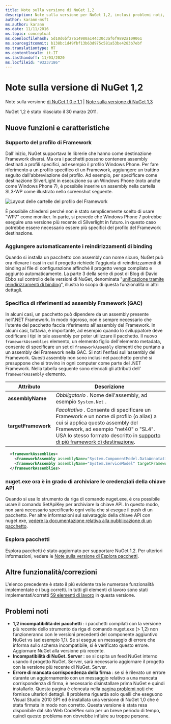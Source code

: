 ```yaml
---
title: Note sulla versione di NuGet 1,2
description: Note sulla versione per NuGet 1,2, inclusi problemi noti, correzioni di bug, funzionalità aggiunte e DCR.
author: karann-msft
ms.author: karann
ms.date: 11/11/2016
ms.topic: conceptual
ms.openlocfilehash: 5d10d6bf27614980a144c30c3af6f9892a109061
ms.sourcegitcommit: b138bc1d49fbf13b63d975c581a53be4283b7ebf
ms.translationtype: MT
ms.contentlocale: it-IT
ms.lasthandoff: 11/03/2020
ms.locfileid: "93237186"
---
```

# <a name="nuget-12-release-notes"></a>Note sulla versione di NuGet 1,2

Note sulla versione [di NuGet 1,0 e 1,1](../release-notes/nuget-1.1.md)  |  [Note sulla versione di NuGet 1,3](../release-notes/nuget-1.3.md)

NuGet 1,2 è stato rilasciato il 30 marzo 2011.

## <a name="new-features"></a>Nuove funzioni e caratteristiche

### <a name="framework-profile-support"></a>Supporto del profilo di Framework

Dall'inizio, NuGet supportava le librerie che hanno come destinazione Framework diversi. Ma ora i pacchetti possono contenere assembly destinati a profili specifici, ad esempio il profilo Windows Phone. Per fare riferimento a un profilo specifico di un Framework, aggiungere un trattino seguito dall'abbreviazione del profilo. Ad esempio, per specificare come destinazione SilverLight in esecuzione su un Windows Phone (noto anche come Windows Phone 7), è possibile inserire un assembly nella cartella SL3-WP come illustrato nello screenshot seguente.

![Layout delle cartelle del profilo del Framework](./media/framework-profile-support.png)

È possibile chiedersi perché non è stato semplicemente scelto di usare "WP7" come moniker. In parte, si prevede che Windows Phone 7 potrebbe eseguire una versione più recente di Silverlight in futuro. in questo caso potrebbe essere necessario essere più specifici del profilo del Framework destinazione.

### <a name="automatically-add-binding-redirects"></a>Aggiungere automaticamente i reindirizzamenti di binding

Quando si installa un pacchetto con assembly con nome sicuro, NuGet può ora rilevare i casi in cui il progetto richiede l'aggiunta di reindirizzamenti di binding al file di configurazione affinché il progetto venga compilato e aggiunto automaticamente. La parte 3 della serie di post di Blog di David Ebbo sul controllo delle versioni di NuGet, denominata "[unificazione tramite reindirizzamenti di binding](http://blog.davidebbo.com/2011/01/nuget-versioning-part-3-unification-via.html)", illustra lo scopo di questa funzionalità in altri dettagli.

<a name="framework-assembly-refs"></a>

### <a name="specifying-framework-assembly-references-gac"></a>Specifica di riferimenti ad assembly Framework (GAC)

In alcuni casi, un pacchetto può dipendere da un assembly presente nell'.NET Framework. In modo rigoroso, non è sempre necessario che l'utente del pacchetto faccia riferimento all'assembly del Framework. In alcuni casi, tuttavia, è importante, ad esempio quando lo sviluppatore deve codificare i tipi in tale assembly per poter utilizzare il pacchetto. Il nuovo `frameworkAssemblies` elemento, un elemento figlio dell'elemento metadata, consente di specificare un set di `frameworkAssembly` elementi che puntano a un assembly del Framework nella GAC. Si noti l'enfasi sull'assembly del Framework.
Questi assembly non sono inclusi nel pacchetto perché si presuppone che si trovino in ogni computer come parte del .NET Framework. Nella tabella seguente sono elencati gli attributi dell' `frameworkAssembly` elemento.


|Attributo |Descrizione|
|----------------|-----------|
|**assemblyName**|*Obbligatorio* . Nome dell'assembly, ad esempio `System.Net` .|
|**targetFramework**|*Facoltativo* . Consente di specificare un Framework e un nome di profilo (o alias) a cui si applica questo assembly del Framework, ad esempio "net40" o "SL4". USA lo stesso formato descritto in [supporto di più framework di destinazione](../create-packages/supporting-multiple-target-frameworks.md).|

```xml
  <frameworkAssemblies>
    <frameworkAssembly assemblyName="System.ComponentModel.DataAnnotations" targetFramework="net40" />
    <frameworkAssembly assemblyName="System.ServiceModel" targetFramework="net40" />
  </frameworkAssemblies>
```

### <a name="nugetexe-now-is-able-to-store-api-key-credentials"></a>nuget.exe ora è in grado di archiviare le credenziali della chiave API

Quando si usa lo strumento da riga di comando nuget.exe, è ora possibile usare il comando SetApiKey per archiviare la chiave API. In questo modo, non sarà necessario specificarlo ogni volta che si esegue il push di un pacchetto. Per altre informazioni sul salvataggio della chiave API con nuget.exe, [vedere la documentazione relativa alla pubblicazione di un pacchetto](../nuget-org/publish-a-package.md).

### <a name="package-explorer"></a>Esplora pacchetti
Esplora pacchetti è stato aggiornato per supportare NuGet 1,2. Per ulteriori informazioni, vedere le [Note sulla versione di Esplora pacchetti](http://nuget.codeplex.com/wikipage?title=New%20features%20in%20NuGet%20Package%20Explorer%201.0).

## <a name="other-featuresfixes"></a>Altre funzionalità/correzioni

L'elenco precedente è stato il più evidente tra le numerose funzionalità implementate e i bug corretti. In tutti gli elementi di lavoro sono stati implementati/corretti [59 elementi di lavoro](http://nuget.codeplex.com/workitem/list/advanced?keyword=&status=All&type=All&priority=All&release=NuGet%201.2&assignedTo=All&component=All&sortField=Votes&sortDirection=Descending&page=0) in questa versione.

## <a name="known-issues"></a>Problemi noti

* **1,2 incompatibilità dei pacchetti** : i pacchetti compilati con la versione più recente dello strumento da riga di comando nuget.exe (> 1,2) non funzioneranno con le versioni precedenti del componente aggiuntivo NuGet vs (ad esempio 1,1). Se si esegue un messaggio di errore che informa sullo schema incompatibile, si è verificato questo errore. Aggiornare NuGet alla versione più recente.
* **Incompatibilità di NuGet. Server** : se si ospita un feed NuGet interno usando il progetto NuGet. Server, sarà necessario aggiornare il progetto con la versione più recente di NuGet. Server.
* **Errore di mancata corrispondenza della firma** : se si è rilevato un errore durante un aggiornamento con un messaggio relativo a una mancata corrispondenza di firma, è necessario disinstallare prima NuGet e quindi installarlo. Questa pagina è elencata nella [pagina problemi noti](../release-notes/known-issues.md) che fornisce ulteriori dettagli. Il problema riguarda solo quelli che eseguono Visual Studio 2010 SP1 ed è installata una versione di NuGet 1,0 che è stata firmata in modo non corretto. Questa versione è stata resa disponibile dal sito Web CodePlex solo per un breve periodo di tempo, quindi questo problema non dovrebbe influire su troppe persone.